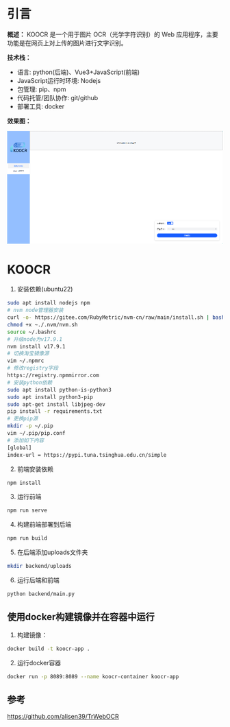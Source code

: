 
# 引言

**概述：** KOOCR 是一个用于图片 OCR（光学字符识别）的 Web 应用程序，主要功能是在网页上对上传的图片进行文字识别。

**技术栈：**

- 语言: python(后端)、Vue3+JavaScript(前端)
- JavaScript运行时环境: Nodejs
- 包管理: pip、npm
- 代码托管/团队协作: git/github
- 部署工具: docker

**效果图：**

![展示图](./assets/Snipaste_2024-12-05_21-51-20.png)


# KOOCR

1. 安装依赖(ubuntu22)

```bash
sudo apt install nodejs npm
# nvm node管理器安装
curl -o- https://gitee.com/RubyMetric/nvm-cn/raw/main/install.sh | bash
chmod +x ~./.nvm/nvm.sh
source ~/.bashrc
# 升级node为v17.9.1
nvm install v17.9.1
# 切换淘宝镜像源
vim ~/.npmrc
# 修改registry字段
https://registry.npmmirror.com
# 安装python依赖
sudo apt install python-is-python3
sudo apt install python3-pip
sudo apt-get install libjpeg-dev
pip install -r requirements.txt
# 更换pip源
mkdir -p ~/.pip
vim ~/.pip/pip.conf
# 添加如下内容
[global]
index-url = https://pypi.tuna.tsinghua.edu.cn/simple
```

2. 前端安装依赖

```bash
npm install
```

3. 运行前端

```bash
npm run serve
```

4. 构建前端部署到后端

```bash
npm run build
```

5. 在后端添加uploads文件夹

```bash
mkdir backend/uploads
```

6. 运行后端和前端

```bash
python backend/main.py
```

## 使用docker构建镜像并在容器中运行

1. 构建镜像：

```bash
docker build -t koocr-app .
```

2. 运行docker容器

```bash
docker run -p 8089:8089 --name koocr-container koocr-app
```

## 参考

https://github.com/alisen39/TrWebOCR
